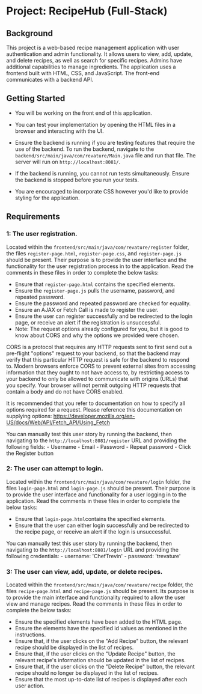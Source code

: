 # Project: RecipeHub (Full-Stack)

## Background

This project is a web-based recipe management application with user authentication and admin functionality. It allows users to view, add, update, and delete recipes, as well as search for specific recipes. Admins have additional capabilities to manage ingredients. The application uses a frontend built with HTML, CSS, and JavaScript. The front-end communicates with a backend API.

## Getting Started
- You will be working on the front end of this application.
- You can test your implementation by opening the HTML files in a browser and interacting with the UI.

- Ensure the backend is running if you are testing features that require the use of the backend. To run the backend, navigate to the `backend/src/main/java/com/revature/Main.java` file and run that file. The server will run on `http://localhost:8081/`. 
- If the backend is running, you cannot run tests simultaneously. Ensure the backend is stopped before you run your tests.

- You are encouraged to incorporate CSS however you'd like to provide styling for the application.

## Requirements

### 1: The user registration.
Located within the `frontend/src/main/java/com/revature/register` folder, the files `register-page.html`, `register-page.css`, and `register-page.js` should be present. Their purpose is to provide the user interface and the functionality for the user registration process in to the application. Read the comments in these files in order to complete the below tasks:

- Ensure that `register-page.html` contains the specified elements.
- Ensure the `register-page.js` pulls the username, password, and repeated password. 
- Ensure the password and repeated password are checked for equality.
- Ensure an AJAX or Fetch Call is made to register the user.
- Ensure the user can register successfully and be redirected to the login page, or receive an alert if the registration is unsuccessful.
- Note: The request options already configured for you, but it is good to know about CORS and why the options we provided were chosen.

CORS is a protocol that requires any HTTP requests sent to first send out a pre-flight "options" request to your backend, so that the backend may verify that this particular HTTP request is safe for the backend to respond to. Modern browsers enforce CORS to prevent external sites from accessing information that they ought to not have access to, by restricting access to your backend to only be allowed to communicate with origins (URLs) that you specify. Your browser will not permit outgoing HTTP requests that contain a body and do not have CORS enabled.

It is recommended that you refer to documentation on how to specify all options required for a request. Please reference this documentation on supplying options: https://developer.mozilla.org/en-US/docs/Web/API/Fetch_API/Using_Fetch

You can manually test this user story by running the backend, then navigating to the `http://localhost:8081/register` URL and providing the following fields:
        - Username
        - Email
        - Password
        - Repeat password
        - Click the Register button

### 2: The user can attempt to login.
Located within the `frontend/src/main/java/com/revature/login` folder, the files `login-page.html` and `login-page.js` should be present. Their purpose is to provide the user interface and functionality for a user logging in to the application. Read the comments in these files in order to complete the below tasks:
- Ensure that `login-page.html`contains the specified elements.
- Ensure that the user can either login successfully and be redirected to the recipe page, or receive an alert if the login is unsuccessful. 

You can manually test this user story by running the backend, then navigating to the `http://localhost:8081/login` URL and providing the following credentials:
    - username: 'ChefTrevin'
    - password: 'trevature'

### 3: The user can view, add, update, or delete recipes.
Located within the `frontend/src/main/java/com/revature/recipe` folder, the files `recipe-page.html` and `recipe-page.js` should be present. Its purpose is to provide the main interface and functionality required to allow the user view and manage recipes. Read the comments in these files in order to complete the below tasks:
- Ensure the specified elements have been added to the HTML page.
- Ensure the elements have the specified id values as mentioned in the instructions.
- Ensure that, if the user clicks on the "Add Recipe" button, the relevant recipe should be displayed in the list of recipes.
- Ensure that, if the user clicks on the "Update Recipe" button, the relevant recipe's information should be updated in the list of recipes.
- Ensure that, if the user clicks on the "Delete Recipe" button, the relevant recipe should no longer be displayed in the list of recipes.
- Ensure that the most up-to-date list of recipes is displayed after each user action.



